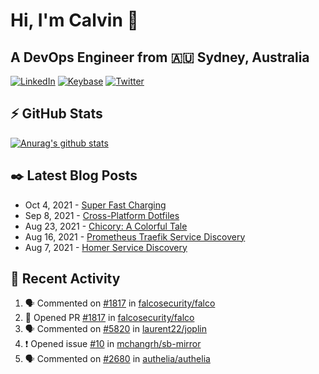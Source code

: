 # Hi, I'm Calvin 🍭
## A DevOps Engineer from 🇦🇺 Sydney, Australia</h3>

[![LinkedIn](https://img.shields.io/badge/-c–bui-0077B5?style=flat-square&labelColor=0077B5&logo=LinkedIn&logoColor=white)](https://www.linkedin.com/in/c-bui/)
[![Keybase](https://img.shields.io/badge/-calvinbui-ff6f21?style=flat-square&labelColor=ff6f21&logo=Keybase&logoColor=white)](https://keybase.io/calvinbui)
[![Twitter](https://img.shields.io/badge/-ASAPCalvin-1DA1F2?style=flat-square&labelColor=1DA1F2&logo=Twitter&logoColor=white)](https://twitter.com/ASAPCalvin)

<!-- https://github.com/rishavanand/github-profilinator -->
## ⚡ GitHub Stats
[![Anurag's github stats](https://github-readme-stats.vercel.app/api?username=calvinbui&count_private=true&hide_title=true)](https://github.com/anuraghazra/github-readme-stats)

<!-- https://github.com/gautamkrishnar/blog-post-workflow -->
## ✒️ Latest Blog Posts

<!-- BLOG-POST-LIST:START -->
- Oct 4, 2021 - [Super Fast Charging](https://calvin.me/super-fast-charging)
- Sep 8, 2021 - [Cross-Platform Dotfiles](https://calvin.me/cross-platform-dotfiles)
- Aug 23, 2021 - [Chicory: A Colorful Tale](https://calvin.me/chicory)
- Aug 16, 2021 - [Prometheus Traefik Service Discovery](https://calvin.me/prometheus-traefik-service-discovery)
- Aug 7, 2021 - [Homer Service Discovery](https://calvin.me/homer-service-discovery)

<!-- BLOG-POST-LIST:END -->

## 🏃‍ Recent Activity

<!--START_SECTION:activity-->
1. 🗣 Commented on [#1817](https://github.com/falcosecurity/falco/issues/1817) in [falcosecurity/falco](https://github.com/falcosecurity/falco)
2. 💪 Opened PR [#1817](https://github.com/falcosecurity/falco/pull/1817) in [falcosecurity/falco](https://github.com/falcosecurity/falco)
3. 🗣 Commented on [#5820](https://github.com/laurent22/joplin/issues/5820) in [laurent22/joplin](https://github.com/laurent22/joplin)
4. ❗️ Opened issue [#10](https://github.com/mchangrh/sb-mirror/issues/10) in [mchangrh/sb-mirror](https://github.com/mchangrh/sb-mirror)
5. 🗣 Commented on [#2680](https://github.com/authelia/authelia/issues/2680) in [authelia/authelia](https://github.com/authelia/authelia)
<!--END_SECTION:activity-->

